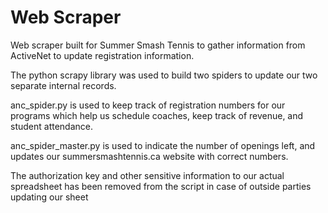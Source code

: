 # Web Scraper
Web scraper built for Summer Smash Tennis to gather information from ActiveNet to update registration information.

The python scrapy library was used to build two spiders to update our two separate internal records. 

anc_spider.py is used to keep track of registration numbers for our programs which help us schedule coaches, keep track of revenue, and student attendance.

anc_spider_master.py is used to indicate the number of openings left, and updates our summersmashtennis.ca website with correct numbers.

The authorization key and other sensitive information to our actual spreadsheet has been removed from the script in case of outside parties updating our sheet
